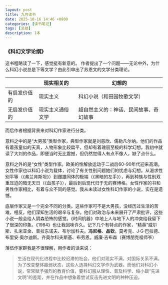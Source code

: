 ```yaml
---
layout: post
title: 九月读书
date: 2025-10-16 14:46 +0800
categories: [读书笔记]
tags: [总结]
description: 1本
---
```


### 《科幻文学论纲》

这书粗略读了一下，感觉挺有新意的。
作者提出了一个问题——无论中外，为什么科幻小说总是下等文学？由此引申出了苏恩文的文学分类理论。

|   | 现实相关的 | 幻想的 |
| - | - | - |
| 有启发价值的 | 现实主义 | 科幻小说（和田园牧歌文学） |
| 无启发价值的 | 现实主义通俗文学 | 超自然主义的：神话、民间故事、奇幻故事 |

而后作者根据背景来对科幻作家进行分类。

意料之中的是“大男孩”类型作家，典型作家就是刘慈欣、儒勒凡尔纳。他们的作品有着孩童似的天真，人物形象比较扁平，但却有着瑰丽至极的科学幻想。我初中就读了大刘的作品，即便当时无比震撼，但仍然觉得人有点不像人，缺了点什么。

意料之外的是“女性”类型作家。欧美的性解放运动于二战后60-90年代迎来高潮。女性作家也以科幻小说为载体，讨论了有关性别问题她们的忧虑与幻想。从渴求性别平等（《弗兰肯斯坦》）到雌雄同体的极端（《黑暗的左手》），再到种族与性别双重压迫的暗无天日（《血孩子》），最后到后现代归于无的赛博格。女性作家的书和男性作家相比，有着与众不同的感觉。我从未读过女性科幻作家的小说，实在是遗憾。

底层作家又是一个完全不同的分类。这些作家可不是大男孩，没经历过生活的苦难，相反，他们深知生活的艰辛与复杂。他们对政治与未来展开了严肃批评，这些小说一般会给人阴森恐怖的感觉。《时间机器》中地上人与地下人的冲突给我留下了很深的印象。《1984》也让我回味许久。记下几个有特点的作家，“精英”威尔斯、扎米亚金、普拉东诺夫、布尔加科夫。**冯尼格**、**品钦**。莫考克、J·G·巴拉德、布里安·奥尔迪斯。齐奥尔科夫斯基、布劳恩。威廉·吉布森（赛博朋克祖师爷）

落伍作家群我是不很理解，用作者的话来说：
> 生活在现代化进程中比较迟滞的社会，他们对现实不满，对国际关系不满。为了改变整体羸弱状态，这些人选择科幻文学作为武器。而他们对科幻小说，常常赋予强烈的教育价值，要科幻服从理性、普及科学、缩小跟“先进文明”的差距，并在作品中想象着尝试反击先进文明的种种压迫。
